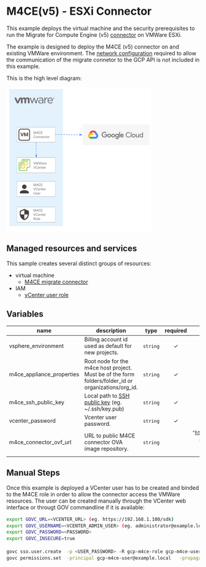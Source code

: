 # M4CE(v5) - ESXi Connector

This example deploys the virtual machine and the security prerequisites to run the Migrate for Compute Engine (v5) [connector](https://cloud.google.com/migrate/compute-engine/docs/5.0/how-to/migrate-connector) on VMWare ESXi.

The example is designed to deploy the M4CE (v5) connector on and existing VMWare environment. The [network configuration](https://cloud.google.com/migrate/compute-engine/docs/5.0/concepts/architecture#migration_architecture) required to allow the communication of the migrate connetor to the GCP API is not included in this example.

This is the high level diagram:

![High-level diagram](diagram.png "High-level diagram")

## Managed resources and services

This sample creates several distinct groups of resources:

- virtual machine
  - [M4CE migrate connector](https://cloud.google.com/migrate/compute-engine/docs/5.0/how-to/migrate-connector#installing_the_migrate_connector) 
- IAM
  - [vCenter user role](https://cloud.google.com/migrate/compute-engine/docs/5.0/how-to/migrate-connector#step-1)

## Variables

| name | description | type | required | default |
|---|---|:---:|:---:|:---:|
| vsphere_environment | Billing account id used as default for new projects. | <code>string</code> | ✓ |  |
| m4ce_appliance_properties | Root node for the m4ce host project. Must be of the form folders/folder_id or organizations/org_id. | <code>string</code> | ✓ |  |
| m4ce_ssh_public_key | Local path to [SSH public key](https://cloud.google.com/migrate/compute-engine/docs/5.0/how-to/migrate-connector#step-2) (eg. ~/.ssh/key.pub) | <code>string</code> | ✓ |  |
| vcenter_password | Vcenter user password.  | <code>string</code> | ✓ |  |
| m4ce_connector_ovf_url | URL to public M4CE connector OVA image repository.  | <code>string</code> |  | <code>&#34;https://storage.googleapis.com/vmmigration-public-artifacts/migrate-connector-2-0-1663.ova &#34;</code> |

## Manual Steps
Once this example is deployed a VCenter user has to be created and binded to the M4CE role in order to allow the connector access the VMWare resources.
The user can be created manually through the VCenter web interface or througt GOV commandline if it is available:
```bash
export GOVC_URL=<VCENTER_URL> (eg. https://192.168.1.100/sdk)
export GOVC_USERNAME=<VCENTER_ADMIN_USER> (eg. administrator@example.local)
export GOVC_PASSWORD=<PASSWORD>
export GOVC_INSECURE=true

govc sso.user.create  -p <USER_PASSWORD> -R gcp-m4ce-role gcp-m4ce-user
govc permissions.set  -principal gcp-m4ce-user@example.local   -propagate=true  -role gcp-m4ce-role
```
